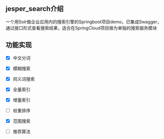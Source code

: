 ## jesper_search介绍
   一个用Solr做企业应用内的搜索引擎的Springboot项目demo，已集成Swagger，通过接口形式查看搜索结果，适合在SpringCloud项目做为单独的搜索服务模块

## 功能实现
- [x] 中文分词
- [x] 模糊搜索
- [x] 同义词搜索
- [x] 全量索引
- [x] 增量索引
- [ ] 权重排序
- [x] 范围搜索
- [ ] 推荐算法

